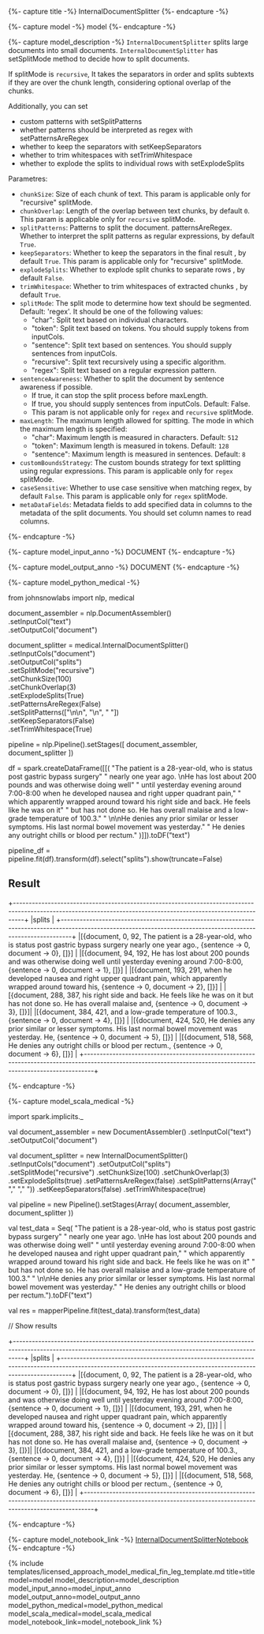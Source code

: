 {%- capture title -%}
InternalDocumentSplitter
{%- endcapture -%}

{%- capture model -%}
model
{%- endcapture -%}

{%- capture model_description -%}
`InternalDocumentSplitter` splits large documents into small documents. `InternalDocumentSplitter` has setSplitMode method to decide how to split documents.

If splitMode is `recursive`, It takes the separators in order and splits subtexts if they are over the chunk length, considering optional overlap of the chunks.

Additionally, you can set
- custom patterns with setSplitPatterns
- whether patterns should be interpreted as regex with setPatternsAreRegex
- whether to keep the separators with setKeepSeparators
- whether to trim whitespaces with setTrimWhitespace
- whether to explode the splits to individual rows with setExplodeSplits

Parametres:

- `chunkSize`: Size of each chunk of text. This param is applicable only for "recursive" splitMode.
- `chunkOverlap`: Length of the overlap between text chunks, by default `0`. This param is applicable only for `recursive` splitMode.
- `splitPatterns`: Patterns to split the document.
patternsAreRegex. Whether to interpret the split patterns as regular expressions, by default `True`.
- `keepSeparators`: Whether to keep the separators in the final result , by default `True`. This param is applicable only for "recursive" splitMode.
- `explodeSplits`: Whether to explode split chunks to separate rows , by default `False`.
- `trimWhitespace`: Whether to trim whitespaces of extracted chunks , by default `True`.
- `splitMode`: The split mode to determine how text should be segmented. Default: 'regex'. It should be one of the following values:
  - "char": Split text based on individual characters.
  - "token": Split text based on tokens. You should supply tokens from inputCols.
  - "sentence": Split text based on sentences. You should supply sentences from inputCols.
  - "recursive": Split text recursively using a specific algorithm.
  - "regex": Split text based on a regular expression pattern.
- `sentenceAwareness`: Whether to split the document by sentence awareness if possible.
  - If true, it can stop the split process before maxLength.
  - If true, you should supply sentences from inputCols. Default: False.
  - This param is not applicable only for `regex` and `recursive` splitMode.
- `maxLength`: The maximum length allowed for spitting. The mode in which the maximum length is specified:
  - "char": Maximum length is measured in characters. Default: `512`
  - "token": Maximum length is measured in tokens. Default: `128`
  - "sentence": Maximum length is measured in sentences. Default: `8`
- `customBoundsStrategy`: The custom bounds strategy for text splitting using regular expressions. This param is applicable only for `regex` splitMode.
- `caseSensitive`: Whether to use case sensitive when matching regex, by default `False`. This param is applicable only for `regex` splitMode.
-  `metaDataFields`: Metadata fields to add specified data in columns to the metadata of the split documents.         You should set column names to read columns.

{%- endcapture -%}

{%- capture model_input_anno -%}
DOCUMENT
{%- endcapture -%}

{%- capture model_output_anno -%}
DOCUMENT
{%- endcapture -%}

{%- capture model_python_medical -%}

from johnsnowlabs import nlp, medical

document_assembler = nlp.DocumentAssembler()\
    .setInputCol("text")\
    .setOutputCol("document")

document_splitter = medical.InternalDocumentSplitter()\
    .setInputCols("document")\
    .setOutputCol("splits")\
    .setSplitMode("recursive")\
    .setChunkSize(100)\
    .setChunkOverlap(3)\
    .setExplodeSplits(True)\
    .setPatternsAreRegex(False)\
    .setSplitPatterns(["\n\n", "\n", " "])\
    .setKeepSeparators(False)\
    .setTrimWhitespace(True)

pipeline = nlp.Pipeline().setStages([
    document_assembler,
    document_splitter
])

df = spark.createDataFrame([[(
    "The patient is a 28-year-old, who is status post gastric bypass surgery"
    " nearly one year ago. \nHe has lost about 200 pounds and was otherwise doing well"
    " until yesterday evening around 7:00-8:00 when he developed nausea and right upper quadrant pain,"
    " which apparently wrapped around toward his right side and back. He feels like he was on it"
    " but has not done so. He has overall malaise and a low-grade temperature of 100.3."
    " \n\nHe denies any prior similar or lesser symptoms. His last normal bowel movement was yesterday."
    " He denies any outright chills or blood per rectum."
)]]).toDF("text")


pipeline_df = pipeline.fit(df).transform(df).select("splits").show(truncate=False)

## Result

+---------------------------------------------------------------------------------------------------------------------------------------------------------------+
|splits                                                                                                                                                         |
+---------------------------------------------------------------------------------------------------------------------------------------------------------------+
|[{document, 0, 92, The patient is a 28-year-old, who is status post gastric bypass surgery nearly one year ago., {sentence -> 0, document -> 0}, []}]          |
|[{document, 94, 192, He has lost about 200 pounds and was otherwise doing well until yesterday evening around 7:00-8:00, {sentence -> 0, document -> 1}, []}]  |
|[{document, 193, 291, when he developed nausea and right upper quadrant pain, which apparently wrapped around toward his, {sentence -> 0, document -> 2}, []}] |
|[{document, 288, 387, his right side and back. He feels like he was on it but has not done so. He has overall malaise and, {sentence -> 0, document -> 3}, []}]|
|[{document, 384, 421, and a low-grade temperature of 100.3., {sentence -> 0, document -> 4}, []}]                                                              |
|[{document, 424, 520, He denies any prior similar or lesser symptoms. His last normal bowel movement was yesterday. He, {sentence -> 0, document -> 5}, []}]   |
|[{document, 518, 568, He denies any outright chills or blood per rectum., {sentence -> 0, document -> 6}, []}]                                                 |
+---------------------------------------------------------------------------------------------------------------------------------------------------------------+

{%- endcapture -%}


{%- capture model_scala_medical -%}

import spark.implicits._

val document_assembler = new DocumentAssembler()
    .setInputCol("text")
    .setOutputCol("document")

val document_splitter = new InternalDocumentSplitter()
    .setInputCols("document")
    .setOutputCol("splits")
    .setSplitMode("recursive")
    .setChunkSize(100)
    .setChunkOverlap(3)
    .setExplodeSplits(true)
    .setPatternsAreRegex(false)
    .setSplitPatterns(Array(" "," "," "))
    .setKeepSeparators(false)
    .setTrimWhitespace(true)

val pipeline = new Pipeline().setStages(Array(
    document_assembler, 
    document_splitter ))


val test_data = Seq( "The patient is a 28-year-old, who is status post gastric bypass surgery"
    " nearly one year ago. \nHe has lost about 200 pounds and was otherwise doing well"
    " until yesterday evening around 7:00-8:00 when he developed nausea and right upper quadrant pain,"
    " which apparently wrapped around toward his right side and back. He feels like he was on it"
    " but has not done so. He has overall malaise and a low-grade temperature of 100.3."
    " \n\nHe denies any prior similar or lesser symptoms. His last normal bowel movement was yesterday."
    " He denies any outright chills or blood per rectum.").toDF("text")

val res = mapperPipeline.fit(test_data).transform(test_data)

// Show results

+---------------------------------------------------------------------------------------------------------------------------------------------------------------+
|splits                                                                                                                                                         |
+---------------------------------------------------------------------------------------------------------------------------------------------------------------+
|[{document, 0, 92, The patient is a 28-year-old, who is status post gastric bypass surgery nearly one year ago., {sentence -> 0, document -> 0}, []}]          |
|[{document, 94, 192, He has lost about 200 pounds and was otherwise doing well until yesterday evening around 7:00-8:00, {sentence -> 0, document -> 1}, []}]  |
|[{document, 193, 291, when he developed nausea and right upper quadrant pain, which apparently wrapped around toward his, {sentence -> 0, document -> 2}, []}] |
|[{document, 288, 387, his right side and back. He feels like he was on it but has not done so. He has overall malaise and, {sentence -> 0, document -> 3}, []}]|
|[{document, 384, 421, and a low-grade temperature of 100.3., {sentence -> 0, document -> 4}, []}]                                                              |
|[{document, 424, 520, He denies any prior similar or lesser symptoms. His last normal bowel movement was yesterday. He, {sentence -> 0, document -> 5}, []}]   |
|[{document, 518, 568, He denies any outright chills or blood per rectum., {sentence -> 0, document -> 6}, []}]                                                 |
+---------------------------------------------------------------------------------------------------------------------------------------------------------------+

{%- endcapture -%}


{%- capture model_notebook_link -%}
[InternalDocumentSplitterNotebook](https://colab.research.google.com/github/JohnSnowLabs/spark-nlp-workshop/blob/master/tutorials/Certification_Trainings/Healthcare/38.InternalDocumentSplitter.ipynb)
{%- endcapture -%}


{% include templates/licensed_approach_model_medical_fin_leg_template.md
title=title
model=model
model_description=model_description
model_input_anno=model_input_anno
model_output_anno=model_output_anno
model_python_medical=model_python_medical
model_scala_medical=model_scala_medical
model_notebook_link=model_notebook_link
%}
